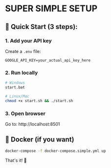 # SUPER SIMPLE SETUP

## 🚀 Quick Start (3 steps):

### 1. Add your API key
Create a `.env` file:
```
GOOGLE_API_KEY=your_actual_api_key_here
```

### 2. Run locally
```bash
# Windows
start.bat

# Linux/Mac
chmod +x start.sh && ./start.sh
```

### 3. Open browser
Go to: http://localhost:8501

## 🐳 Docker (if you want)
```bash
docker-compose -f docker-compose.simple.yml up
```

That's it! 🎉

